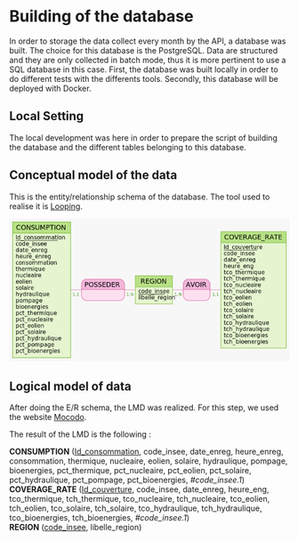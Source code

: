 # Building of the database

In order to storage the data collect every month by the API, a database was built. The choice for this database is the PostgreSQL.
Data are structured and they are only collected in batch mode, thus it is more pertinent to use a SQL database in this case.
First, the database was built locally in order to do different tests with the differents tools. Secondly, this database will be deployed with Docker.

## Local Setting

The local development was here in order to prepare the script of building the database and the different tables belonging to this database.

## Conceptual model of the data

This is the entity/relationship schema of the database. The tool used to realise it is [Looping](https://www.looping-mcd.fr/).

![ER_Schema_Database](Images/ER_Energy_Consumption.png)

## Logical model of data

After doing the E/R schema, the LMD was realized. For this step, we used the website [Mocodo](https://www.mocodo.net/).

The result of the LMD is the following : 

**CONSUMPTION** (<ins>Id_consommation</ins>, code_insee, date_enreg, heure_enreg, consommation, thermique, nucleaire, eolien, solaire, hydraulique, pompage, bioenergies, pct_thermique, pct_nucleaire, pct_eolien, pct_solaire, pct_hydraulique, pct_pompage, pct_bioenergies, _#code_insee.1_)<br>
**COVERAGE_RATE** (<ins>Id_couverture</ins>, code_insee, date_enreg, heure_eng, tco_thermique, tch_thermique, tco_nucleaire, tch_nucleaire, tco_eolien, tch_eolien, tco_solaire, tch_solaire, tco_hydraulique, tch_hydraulique, tco_bioenergies, tch_bioenergies, _#code_insee.1_)<br>
**REGION** (<ins>code_insee</ins>, libelle_region)